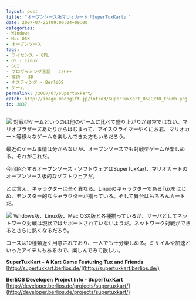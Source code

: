 ```yaml
---
layout: post
title: "オープンソース版マリオカート「SuperTuxKart」"
date: 2007-07-25T09:00:04+09:00
categories:
- Windows
- Mac OSX
- オープンソース
tags: 
- ライセンス - GPL
- OS - Linux
- GUI
- プログラミング言語 - C/C++
- 技術 - 3D
- ホスティング - BerliOS
- ゲーム
permalink: /2007/07/supertuxkart/
catch: http://image.moongift.jp/intro3/SuperTuxKart_B52C/30_thumb.png
id: 3837
---
```

[![](http://image.moongift.jp/intro3/SuperTuxKart_B52C/31_thumb.png)](http://image.moongift.jp/intro3/SuperTuxKart_B52C/312.png) 対戦型ゲームというのは他のゲームに比べて盛り上がりが尋常ではない。マリオブラザーズあたりからはじまって、アイスクライマーやくにお君、マリオカート等様々なゲームを楽しんできた方もいるだろう。   
  
最近のゲーム事情は分からないが、オープンソースでも対戦型ゲームが楽しめる。それがこれだ。   
  
今回紹介するオープンソース・ソフトウェアはSuperTuxKart、マリオカートのオープンソース版的なソフトウェアだ。   
  
<!--more-->  
  
とは言え、キャラクターは全く異なる。LinuxのキャラクターであるTuxをはじめ、モンスター的なキャラクターが揃っている。そして舞台はもちろんカートだ。   
  
[![](http://image.moongift.jp/intro3/SuperTuxKart_B52C/30_thumb.png)](http://image.moongift.jp/intro3/SuperTuxKart_B52C/302.png) Wndows版、Linux版、Mac OSX版と各種揃っているが、サーバとしてネットワーク対戦は現状ではサポートされていないようだ。ネットワーク対戦ができるとさらに熱くなるだろう。   
  
コースは10種類近く用意されており、一人でも十分楽しめる。ミサイルや加速といったアイテムもあるので、楽しんでみて欲しい。   
  
**SuperTuxKart - A Kart Game Featuring Tux and Friends**  
[http://supertuxkart.berlios.de/](http://supertuxkart.berlios.de/)  
  
**BerliOS Developer: Project Info - SuperTuxKart**  
[http://developer.berlios.de/projects/supertuxkart/](http://developer.berlios.de/projects/supertuxkart/)